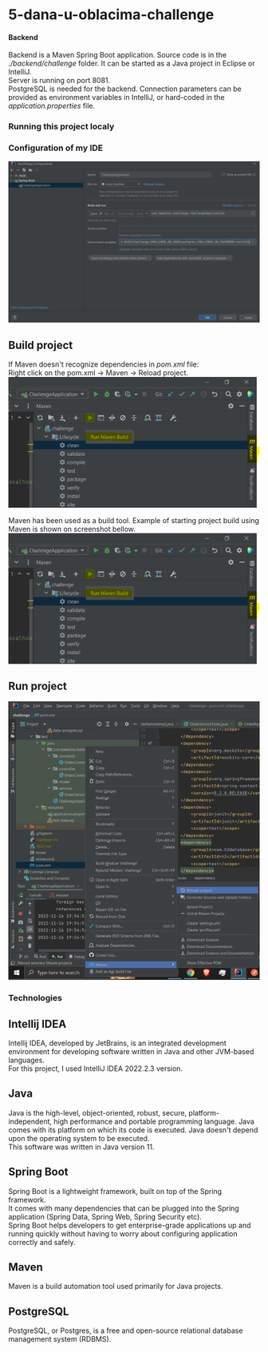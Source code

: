 # 5-dana-u-oblacima-challenge

#### Backend
Backend is a Maven Spring Boot application. Source code is in the <i>./backend/challenge</i> folder. It can be started as a Java project in Eclipse or IntelliJ.\
Server is running on port 8081.\
PostgreSQL is needed for the backend. Connection parameters can be provided as environment variables in IntelliJ, or hard-coded in the <i>application.properties</i> file.

### Running this project localy

### Configuration of my IDE
![alt text](https://github.com/marijakljestan/5-dana-u-oblacima-challenge/blob/readme/screenshot.PNG?raw=true)

## Build project

If Maven doesn't recognize dependencies in <i>pom.xml</i> file:\
Right click on the pom.xml -> Maven -> Reload project.
![alt text](https://github.com/marijakljestan/5-dana-u-oblacima-challenge/blob/readme/maven-build.PNG?raw=true)

Maven has been used as a build tool. Example of starting project build using Maven is shown on screenshot bellow.
![alt text](https://github.com/marijakljestan/5-dana-u-oblacima-challenge/blob/readme/maven-build.PNG?raw=true)

## Run project
![alt text](https://github.com/marijakljestan/5-dana-u-oblacima-challenge/blob/readme/reload-project.PNG?raw=true)

### Technologies

## Intellij IDEA
Intellij IDEA, developed by JetBrains, is an integrated development environment for developing software written in Java and other JVM-based languages.\
For this project, I used IntelliJ IDEA 2022.2.3 version.

## Java
Java is the high-level, object-oriented, robust, secure, platform-independent, high performance and portable programming language.
Java comes with its platform on which its code is executed. Java doesn't depend upon the operating system to be executed.\
This software was written in Java version 11.

## Spring Boot
Spring Boot is a lightweight framework, built on top of the Spring framework.\
It comes with many dependencies that can be plugged into the Spring application (Spring Data, Spring Web, Spring Security etc).\
Spring Boot helps developers to get enterprise-grade applications up and running quickly without having to worry about configuring application correctly and safely.


## Maven
Maven is a build automation tool used primarily for Java projects.

## PostgreSQL
PostgreSQL, or Postgres, is a free and open-source relational database management system (RDBMS).
